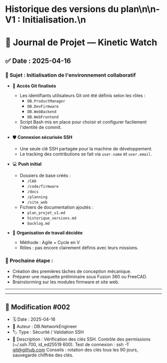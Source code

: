 # Historique des versions du plan\n\n- V1 : Initialisation.\n


# 📝 Journal de Projet — Kinetic Watch

## ✅ Date : 2025-04-16

### 🎯 Sujet : Initialisation de l'environnement collaboratif

- 📌 **Accès Git finalisés**
    - Les identifiants utilisateurs Git ont été définis selon les rôles :
        - `DB.ProductManager`
        - `DB.DevFirmware`
        - `DB.WebBackend`
        - `DB.WebFrontend`
    - Script Bash mis en place pour choisir et configurer facilement l'identité de commit.

- 🛡️ **Connexion sécurisée SSH**
    - Une seule clé SSH partagée pour la machine de développement.
    - Le tracking des contributions se fait via `user.name` et `user.email`.

- 💻 **Push initial**
    - Dossiers de base créés :
        - `/CAO`
        - `/code/firmware`
        - `/docs`
        - `/planning`
        - `/site_web`
    - Fichiers de documentation ajoutés :
        - `plan_projet_v1.md`
        - `historique_versions.md`
        - `backlog.md`

- 🚀 **Organisation de travail décidée**
    - Méthode : Agile + Cycle en V
    - Rôles : pas encore clairement définis avec leurs missions.

### 🔧 Prochaine étape :
- Création des premières tâches de conception mécanique.
- Préparer une maquette préliminaire sous Fusion 360 ou FreeCAD.
- Brainstorming sur les modules firmware et site web.

---
---

## 📌 Modification #002
- 🗓️ Date : 2025-04-16
- 👤 Auteur : DB.NetworkEngineer
- 🏷️ Type : Sécurité / Validation SSH
- 💬 Description :
    Vérification des clés SSH.
    Contrôle des permissions (~/.ssh 700, id_ed25519 600).
    Test de connexion : ssh -T git@github.com
    Conseils : rotation des clés tous les 90 jours, sauvegarde chiffrée des clés.


